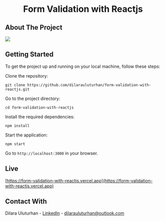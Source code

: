 <div align="center">
  <h1 align="center">Form Validation with Reactjs</h1>
</div>

## About The Project
![](https://github.com/dilarauluturhan/form-validation-with-reactjs/assets/120499369/cf7545b3-9e1c-44c8-8d60-4d00a026cc42)

## Getting Started
To get the project up and running on your local machine, follow these steps:

Clone the repository:
````
git clone https://github.com/dilarauluturhan/form-validation-with-reactjs.git
````
Go to the project directory:
````
cd form-validation-with-reactjs
````
Install the required dependencies:
````
npm install
````
Start the application:
````
npm start
````
Go to `http://localhost:3000` in your browser.

## Live
[https://form-validation-with-reactjs.vercel.app](https://form-validation-with-reactjs.vercel.app)

## Contact With
Dilara Uluturhan - [LinkedIn](https://www.linkedin.com/in/dilarauluturhan/) - dilarauluturhan@outlook.com
